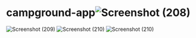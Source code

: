 # campground-app![Screenshot (208)](https://user-images.githubusercontent.com/90718298/179213871-f05de6cf-22f6-4249-8beb-dd3a85ee5f05.png)
![Screenshot (209)](https://user-images.githubusercontent.com/90718298/179213874-9dcdd898-c125-4dad-adda-42caa71f3d50.png)
![Screenshot (210)](https://user-images.githubusercontent.com/90718298/179213876-067da844-8edc-4c07-9b87-fe66942c48da.png)
![Screenshot (210)](https://user-images.githubusercontent.com/90718298/179213884-29bbf832-626f-444a-a65b-e26e46ab327b.png)
